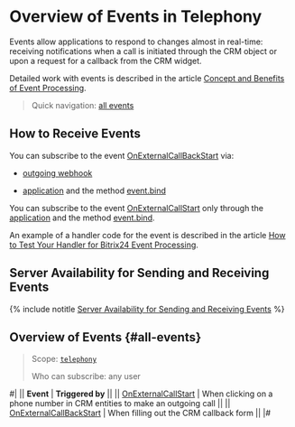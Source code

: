 # Overview of Events in Telephony

Events allow applications to respond to changes almost in real-time: receiving notifications when a call is initiated through the CRM object or upon a request for a callback from the CRM widget.

Detailed work with events is described in the article [Concept and Benefits of Event Processing](../../events/index.md).

> Quick navigation: [all events](#all-events)

## How to Receive Events

You can subscribe to the event [OnExternalCallBackStart](on-external-call-back-start.md) via:

- [outgoing webhook](../../../local-integrations/local-webhooks.md)

- [application](../../../settings/app-installation/index.md) and the method [event.bind](../../events/event-bind.md)

You can subscribe to the event [OnExternalCallStart](on-external-call-start.md) only through the [application](../../../settings/app-installation/index.md) and the method [event.bind](../../events/event-bind.md).

An example of a handler code for the event is described in the article [How to Test Your Handler for Bitrix24 Event Processing](../../events/test-handler.md).

## Server Availability for Sending and Receiving Events

{% include notitle [Server Availability for Sending and Receiving Events](../../../_includes/events-index.md) %}

## Overview of Events {#all-events}

> Scope: [`telephony`](../../scopes/permissions.md) 
>
> Who can subscribe: any user

#|
|| **Event** | **Triggered by** ||
|| [OnExternalCallStart](on-external-call-start.md) | When clicking on a phone number in CRM entities to make an outgoing call ||
|| [OnExternalCallBackStart](on-external-call-back-start.md) | When filling out the CRM callback form ||
|#